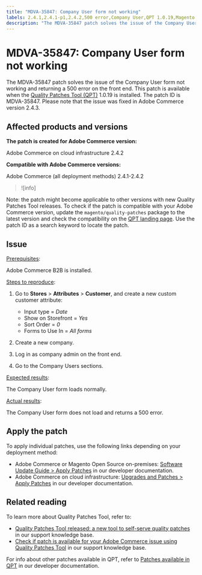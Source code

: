 ```yaml
---
title: "MDVA-35847: Company User form not working"
labels: 2.4.1,2.4.1-p1,2.4.2,500 error,Company User,QPT 1.0.19,Magento Commerce,Magento Commerce Cloud,Quality Patches Tool,custom customer attribute,form,Adobe Commerce,cloud infrastructure,on-premises
description: "The MDVA-35847 patch solves the issue of the Company User form not working and returning a 500 error on the front end. This patch is available when the [Quality Patches Tool (QPT)](https://support.magento.com/hc/en-us/articles/360047139492) 1.0.19 is installed. The patch ID is MDVA-35847. Please note that the issue was fixed in Adobe Commerce version 2.4.3."
---
```


# MDVA-35847: Company User form not working

The MDVA-35847 patch solves the issue of the Company User form not working and returning a 500 error on the front end. This patch is available when the [Quality Patches Tool (QPT)](https://support.magento.com/hc/en-us/articles/360047139492) 1.0.19 is installed. The patch ID is MDVA-35847. Please note that the issue was fixed in Adobe Commerce version 2.4.3.

## Affected products and versions

**The patch is created for Adobe Commerce version:**

Adobe Commerce on cloud infrastructure 2.4.2

**Compatible with Adobe Commerce versions:**

Adobe Commerce (all deployment methods) 2.4.1-2.4.2

>![info]
>
Note: the patch might become applicable to other versions with new Quality Patches Tool releases. To check if the patch is compatible with your Adobe Commerce version, update the `magento/quality-patches` package to the latest version and check the compatibility on the [QPT landing page](https://devdocs.magento.com/quality-patches/tool.html#patch-grid). Use the patch ID as a search keyword to locate the patch.

## Issue

<ins>Prerequisites</ins>:

 Adobe Commerce B2B is installed.

<ins>Steps to reproduce</ins>:

1. Go to **Stores** > **Attributes** > **Customer**, and create a new custom customer attribute:

    * Input type = *Date*
    * Show on Storefront = *Yes*
    * Sort Order = *0*
    * Forms to Use In = *All forms*

1. Create a new company.
1. Log in as company admin on the front end.
1. Go to the Company Users sections.

<ins>Expected results</ins>:

The Company User form loads normally.

<ins>Actual results</ins>:

The Company User form does not load and returns a 500 error.

## Apply the patch

To apply individual patches, use the following links depending on your deployment method:

* Adobe Commerce or Magento Open Source on-premises: [Software Update Guide > Apply Patches](https://devdocs.magento.com/guides/v2.4/comp-mgr/patching/mqp.html) in our developer documentation.
* Adobe Commerce on cloud infrastructure: [Upgrades and Patches > Apply Patches](https://devdocs.magento.com/cloud/project/project-patch.html) in our developer documentation.

## Related reading

To learn more about Quality Patches Tool, refer to:

* [Quality Patches Tool released: a new tool to self-serve quality patches](https://support.magento.com/hc/en-us/articles/360047139492) in our support knowledge base.
* [Check if patch is available for your Adobe Commerce issue using Quality Patches Tool](https://support.magento.com/hc/en-us/articles/360047125252) in our support knowledge base.

For info about other patches available in QPT, refer to [Patches available in QPT](https://devdocs.magento.com/quality-patches/tool.html#patch-grid) in our developer documentation.